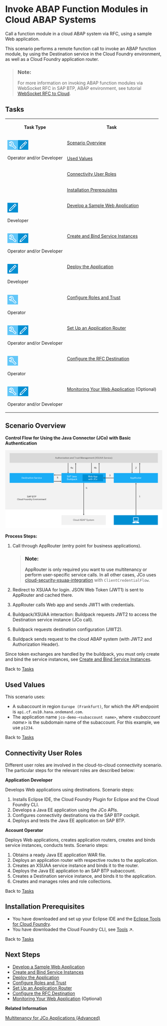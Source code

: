 <!-- loio55c9d13251dd451caac129594ac6dd68 -->

# Invoke ABAP Function Modules in Cloud ABAP Systems

Call a function module in a cloud ABAP system via RFC, using a sample Web application.

This scenario performs a remote function call to invoke an ABAP function module, by using the Destination service in the Cloud Foundry environment, as well as a Cloud Foundry application router.

> ### Note:  
> For more information on invoking ABAP function modules via WebSocket RFC in SAP BTP, ABAP environment, see tutorial [WebSocket RFC to Cloud](https://developers.sap.com/tutorials/abap-websocket-rfc.html).



<a name="loio55c9d13251dd451caac129594ac6dd68__tasks_tutorial_rfc"/>

## Tasks


<table>
<tr>
<th valign="top">

Task Type

</th>
<th valign="top">

Task

</th>
</tr>
<tr>
<td valign="top" rowspan="4">

![](images/CS_TASK_Admin_Dev_7c2c6d8.png)

Operator and/or Developer

</td>
<td valign="top">

[Scenario Overview](invoke-abap-function-modules-in-cloud-abap-systems-55c9d13.md#loio55c9d13251dd451caac129594ac6dd68__Scenario) 

</td>
</tr>
<tr>
<td valign="top">

[Used Values](invoke-abap-function-modules-in-cloud-abap-systems-55c9d13.md#loio55c9d13251dd451caac129594ac6dd68__values) 

</td>
</tr>
<tr>
<td valign="top">

[Connectivity User Roles](invoke-abap-function-modules-in-cloud-abap-systems-55c9d13.md#loio55c9d13251dd451caac129594ac6dd68__Roles) 

</td>
</tr>
<tr>
<td valign="top">

[Installation Prerequisites](invoke-abap-function-modules-in-cloud-abap-systems-55c9d13.md#loio55c9d13251dd451caac129594ac6dd68__Install) 

</td>
</tr>
<tr>
<td valign="top">

![](images/CS_TASK_Dev_a4c82d5.png)

Developer

</td>
<td valign="top">

[Develop a Sample Web Application](develop-a-sample-web-application-a799669.md) 

</td>
</tr>
<tr>
<td valign="top">

![](images/CS_TASK_Admin_Dev_7c2c6d8.png)

Operator and/or Developer

</td>
<td valign="top">

[Create and Bind Service Instances](create-and-bind-service-instances-67a42bb.md) 

</td>
</tr>
<tr>
<td valign="top">

![](images/CS_TASK_Dev_a4c82d5.png)

Developer

</td>
<td valign="top">

[Deploy the Application](deploy-the-application-3ab2b13.md) 

</td>
</tr>
<tr>
<td valign="top">

![](images/CS_TASK_Admin_219b363.png)

Operator

</td>
<td valign="top">

[Configure Roles and Trust](configure-roles-and-trust-a6ce7e7.md) 

</td>
</tr>
<tr>
<td valign="top">

![](images/CS_TASK_Admin_Dev_7c2c6d8.png)

Operator and/or Developer

</td>
<td valign="top">

[Set Up an Application Router](set-up-an-application-router-f9f8eb2.md) 

</td>
</tr>
<tr>
<td valign="top">

![](images/CS_TASK_Admin_219b363.png)

Operator

</td>
<td valign="top">

[Configure the RFC Destination](configure-the-rfc-destination-cfd3fea.md) 

</td>
</tr>
<tr>
<td valign="top">

![](images/CS_TASK_Admin_Dev_7c2c6d8.png)

Operator and/or Developer

</td>
<td valign="top">

[Monitoring Your Web Application](monitoring-your-web-application-9bd8f7d.md) \(Optional\)

</td>
</tr>
</table>



<a name="loio55c9d13251dd451caac129594ac6dd68__Scenario"/>

## Scenario Overview

**Control Flow for Using the Java Connector \(JCo\) with Basic Authentication**

![](images/CS_CF_RFC_Tutorial_-_Scenario_CLOUD_68db916.png)

**Process Steps:**

1.  Call through AppRouter \(entry point for business applications\).

    > ### Note:  
    > AppRouter is only required you want to use multitenancy or perform user-specific service calls. In all other cases, JCo uses [cloud-security-xsuaa-integration](https://github.com/SAP/cloud-security-xsuaa-integration/tree/master/token-client) with `ClientCredentialFlow`.

2.  Redirect to XSUAA for login. JSON Web Token \(JWT1\) is sent to AppRouter and cached there.
3.  AppRouter calls Web app and sends JWT1 with credentials.
4.  Buildpack/XSUAA interaction: Buildpack requests JWT2 to access the Destination service instance \(JCo call\).
5.  Buildpack requests destination configuration \(JWT2\).
6.  Buildpack sends request to the cloud ABAP system \(with JWT2 and Authorization Header\).

Since token exchanges are handled by the buildpack, you must only create and bind the service instances, see [Create and Bind Service Instances](create-and-bind-service-instances-6dd5e26.md).

Back to [Tasks](invoke-abap-function-modules-in-cloud-abap-systems-55c9d13.md#loio55c9d13251dd451caac129594ac6dd68__tasks_tutorial_rfc)



<a name="loio55c9d13251dd451caac129594ac6dd68__values"/>

## Used Values

This scenario uses:

-   A subaccount in region `Europe (Frankfurt)`, for which the API endpoint is `api.cf.eu10.hana.ondemand.com`.
-   The application name `jco-demo-<subaccount name>`, where *<subaccount name\>* is the subdomain name of the subaccount. For this example, we use `p1234`.

Back to [Tasks](invoke-abap-function-modules-in-cloud-abap-systems-55c9d13.md#loio55c9d13251dd451caac129594ac6dd68__tasks_tutorial_rfc)



<a name="loio55c9d13251dd451caac129594ac6dd68__Roles"/>

## Connectivity User Roles

Different user roles are involved in the cloud-to-cloud connectivity scenario. The particular steps for the relevant roles are described below:

**Application Developer**

Develops Web applications using destinations. Scenario steps:

1.  Installs Eclipse IDE, the Cloud Foundry Plugin for Eclipse and the Cloud Foundry CLI.
2.  Develops a Java EE application using the JCo APIs.
3.  Configures connectivity destinations via the SAP BTP cockpit.
4.  Deploys and tests the Java EE application on SAP BTP.

**Account Operator**

Deploys Web applications, creates application routers, creates and binds service instances, conducts tests. Scenario steps:

1.  Obtains a ready Java EE application WAR file.
2.  Deploys an application router with respective routes to the application.
3.  Creates an XSUAA service instance and binds it to the router.
4.  Deploys the Java EE application to an SAP BTP subaccount.
5.  Creates a Destination service instance, and binds it to the application.
6.  Creates and manages roles and role collections.

Back to [Tasks](invoke-abap-function-modules-in-cloud-abap-systems-55c9d13.md#loio55c9d13251dd451caac129594ac6dd68__tasks_tutorial_rfc)



<a name="loio55c9d13251dd451caac129594ac6dd68__Install"/>

## Installation Prerequisites

-   You have downloaded and set up your Eclipse IDE and the [Eclipse Tools for Cloud Foundry](https://projects.eclipse.org/projects/ecd.cft).
-   You have downloaded the Cloud Foundry CLI, see [Tools](https://help.sap.com/viewer/65de2977205c403bbc107264b8eccf4b/Cloud/en-US/abcae5b568c94e5391a74d15f5db9213.html "SAP BTP includes many tools to help you develop and manage applications, and connect them to your on-premise systems.") :arrow_upper_right:.

Back to [Tasks](invoke-abap-function-modules-in-cloud-abap-systems-55c9d13.md#loio55c9d13251dd451caac129594ac6dd68__tasks_tutorial_rfc)



<a name="loio55c9d13251dd451caac129594ac6dd68__section_xsy_nkc_cgb"/>

## Next Steps

-   [Develop a Sample Web Application](develop-a-sample-web-application-a799669.md)
-   [Create and Bind Service Instances](create-and-bind-service-instances-67a42bb.md)
-   [Deploy the Application](deploy-the-application-3ab2b13.md)
-   [Configure Roles and Trust](configure-roles-and-trust-a6ce7e7.md)
-   [Set Up an Application Router](set-up-an-application-router-f9f8eb2.md)
-   [Configure the RFC Destination](configure-the-rfc-destination-cfd3fea.md)
-   [Monitoring Your Web Application](monitoring-your-web-application-9bd8f7d.md) \(Optional\)

**Related Information**  


[Multitenancy for JCo Applications \(Advanced\)](multitenancy-for-jco-applications-advanced-93c1e03.md "Learn about the required steps to make your JCo application tenant-aware.")

